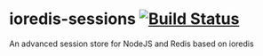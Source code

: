 # ioredis-sessions [![Build Status](https://travis-ci.org/eduleboss/ioredis-sessions.svg?branch=master)](https://travis-ci.org/eduleboss/ioredis-sessions)
An advanced session store for NodeJS and Redis based on ioredis
